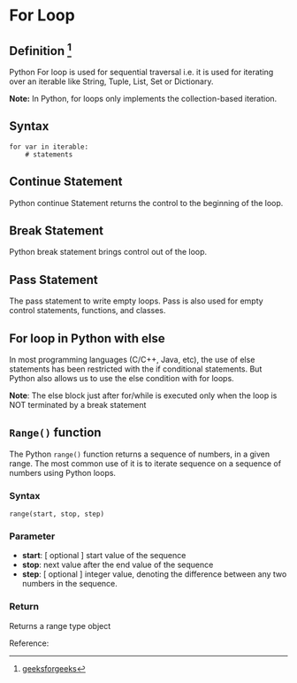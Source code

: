 # For Loop

## Definition [^1]

Python For loop is used for sequential traversal i.e. it is used for iterating over an iterable like String, Tuple, List, Set or Dictionary.

__Note:__ In Python, for loops only implements the collection-based iteration.

## Syntax
```
for var in iterable:
    # statements
```
## Continue Statement

Python continue Statement returns the control to the beginning of the loop.

## Break Statement

Python break statement brings control out of the loop.

## Pass Statement

The pass statement to write empty loops. Pass is also used for empty control statements, functions, and classes.

## For loop in Python with else

In most programming languages (C/C++, Java, etc), the use of else statements has been restricted with the if conditional statements. But Python also allows us to use the else condition with for loops. 

__Note__: The else block just after for/while is executed only when the loop is NOT terminated by a break statement

## `Range()` function

The Python `range()` function returns a sequence of numbers, in a given range. The most common use of it is to iterate sequence on a sequence of numbers using Python loops.

### Syntax

`range(start, stop, step)`

### Parameter

+ __start__: [ optional ] start value of the sequence
+ __stop__: next value after the end value of the sequence
+ __step__: [ optional ] integer value, denoting the difference between any two numbers in the sequence.

### Return

Returns a range type object

Reference: 
[^1]: [geeksforgeeks](https://www.geeksforgeeks.org/python-for-loops)